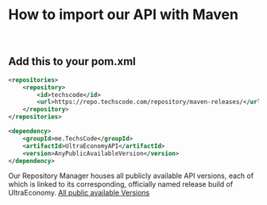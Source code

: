 # How to import our API with Maven
<br>

## Add this to your pom.xml
```xml
<repositories>
    <repository>
        <id>techscode</id>
        <url>https://repo.techscode.com/repository/maven-releases/</url>
    </repository>
</repositories>

<dependency>
    <groupId>me.TechsCode</groupId>
    <artifactId>UltraEconomyAPI</artifactId>
    <version>AnyPublicAvailableVersion</version>
</dependency>
```

Our Repository Manager houses all publicly available API versions, each of which
is linked to its corresponding, officially named release build of UltraEconomy.
[All public available Versions](https://repo.techscode.com/#browse/browse:maven-releases:me%2FTechsCode%2FUltraEconomyAPI)

